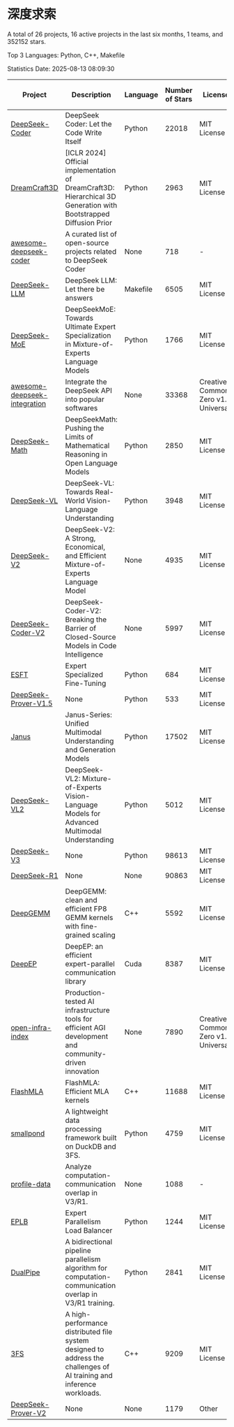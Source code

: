 # 深度求索

A total of 26 projects, 16 active projects in the last six months, 1 teams, and 352152 stars.

Top 3 Languages: Python, C++, Makefile

Statistics Date: 2025-08-13 08:09:30

| Project | Description | Language | Number of Stars | License | Creation Date | Last Updated Date | Last Pushed Date |
| --- | --- | --- | --- | --- | --- | --- | --- |
| [DeepSeek-Coder](https://github.com/deepseek-ai/DeepSeek-Coder) | DeepSeek Coder: Let the Code Write Itself | Python | 22018 | MIT License | 2023-10-20 | 2025-08-13 | 2024-05-21 |
| [DreamCraft3D](https://github.com/deepseek-ai/DreamCraft3D) | [ICLR 2024] Official implementation of DreamCraft3D: Hierarchical 3D Generation with Bootstrapped Diffusion Prior | Python | 2963 | MIT License | 2023-10-23 | 2025-08-09 | 2025-04-22 |
| [awesome-deepseek-coder](https://github.com/deepseek-ai/awesome-deepseek-coder) | A curated list of open-source projects related to DeepSeek Coder | None | 718 | - | 2023-11-06 | 2025-08-12 | 2024-04-03 |
| [DeepSeek-LLM](https://github.com/deepseek-ai/DeepSeek-LLM) | DeepSeek LLM: Let there be answers | Makefile | 6505 | MIT License | 2023-11-29 | 2025-08-12 | 2024-02-04 |
| [DeepSeek-MoE](https://github.com/deepseek-ai/DeepSeek-MoE) | DeepSeekMoE: Towards Ultimate Expert Specialization in Mixture-of-Experts Language Models | Python | 1766 | MIT License | 2024-01-02 | 2025-08-11 | 2024-01-16 |
| [awesome-deepseek-integration](https://github.com/deepseek-ai/awesome-deepseek-integration) | Integrate the DeepSeek API into popular softwares | None | 33368 | Creative Commons Zero v1.0 Universal | 2024-01-11 | 2025-08-13 | 2025-05-13 |
| [DeepSeek-Math](https://github.com/deepseek-ai/DeepSeek-Math) | DeepSeekMath: Pushing the Limits of Mathematical Reasoning in Open Language Models | Python | 2850 | MIT License | 2024-02-05 | 2025-08-11 | 2024-04-15 |
| [DeepSeek-VL](https://github.com/deepseek-ai/DeepSeek-VL) | DeepSeek-VL: Towards Real-World Vision-Language Understanding | Python | 3948 | MIT License | 2024-03-07 | 2025-08-12 | 2024-04-24 |
| [DeepSeek-V2](https://github.com/deepseek-ai/DeepSeek-V2) | DeepSeek-V2: A Strong, Economical, and Efficient Mixture-of-Experts Language Model | None | 4935 | MIT License | 2024-04-22 | 2025-08-11 | 2024-09-25 |
| [DeepSeek-Coder-V2](https://github.com/deepseek-ai/DeepSeek-Coder-V2) | DeepSeek-Coder-V2: Breaking the Barrier of Closed-Source Models in Code Intelligence | None | 5997 | MIT License | 2024-06-14 | 2025-08-13 | 2024-09-24 |
| [ESFT](https://github.com/deepseek-ai/ESFT) | Expert Specialized Fine-Tuning | Python | 684 | MIT License | 2024-07-04 | 2025-08-12 | 2025-05-22 |
| [DeepSeek-Prover-V1.5](https://github.com/deepseek-ai/DeepSeek-Prover-V1.5) | None | Python | 533 | MIT License | 2024-08-15 | 2025-08-09 | 2024-08-16 |
| [Janus](https://github.com/deepseek-ai/Janus) | Janus-Series: Unified Multimodal Understanding and Generation Models | Python | 17502 | MIT License | 2024-10-18 | 2025-08-13 | 2025-02-01 |
| [DeepSeek-VL2](https://github.com/deepseek-ai/DeepSeek-VL2) | DeepSeek-VL2: Mixture-of-Experts Vision-Language Models for Advanced Multimodal Understanding | Python | 5012 | MIT License | 2024-12-13 | 2025-08-13 | 2025-02-26 |
| [DeepSeek-V3](https://github.com/deepseek-ai/DeepSeek-V3) | None | Python | 98613 | MIT License | 2024-12-26 | 2025-08-13 | 2025-06-27 |
| [DeepSeek-R1](https://github.com/deepseek-ai/DeepSeek-R1) | None | None | 90863 | MIT License | 2025-01-20 | 2025-08-13 | 2025-06-27 |
| [DeepGEMM](https://github.com/deepseek-ai/DeepGEMM) | DeepGEMM: clean and efficient FP8 GEMM kernels with fine-grained scaling | C++ | 5592 | MIT License | 2025-02-13 | 2025-08-13 | 2025-08-05 |
| [DeepEP](https://github.com/deepseek-ai/DeepEP) | DeepEP: an efficient expert-parallel communication library | Cuda | 8387 | MIT License | 2025-02-17 | 2025-08-13 | 2025-08-11 |
| [open-infra-index](https://github.com/deepseek-ai/open-infra-index) | Production-tested AI infrastructure tools for efficient AGI development and community-driven innovation | None | 7890 | Creative Commons Zero v1.0 Universal | 2025-02-21 | 2025-08-13 | 2025-05-15 |
| [FlashMLA](https://github.com/deepseek-ai/FlashMLA) | FlashMLA: Efficient MLA kernels | C++ | 11688 | MIT License | 2025-02-21 | 2025-08-13 | 2025-08-01 |
| [smallpond](https://github.com/deepseek-ai/smallpond) | A lightweight data processing framework built on DuckDB and 3FS. | Python | 4759 | MIT License | 2025-02-24 | 2025-08-11 | 2025-03-05 |
| [profile-data](https://github.com/deepseek-ai/profile-data) | Analyze computation-communication overlap in V3/R1. | None | 1088 | - | 2025-02-26 | 2025-08-06 | 2025-03-21 |
| [EPLB](https://github.com/deepseek-ai/EPLB) | Expert Parallelism Load Balancer | Python | 1244 | MIT License | 2025-02-26 | 2025-08-07 | 2025-03-24 |
| [DualPipe](https://github.com/deepseek-ai/DualPipe) | A bidirectional pipeline parallelism algorithm for computation-communication overlap in V3/R1 training. | Python | 2841 | MIT License | 2025-02-26 | 2025-08-10 | 2025-03-10 |
| [3FS](https://github.com/deepseek-ai/3FS) |  A high-performance distributed file system designed to address the challenges of AI training and inference workloads.  | C++ | 9209 | MIT License | 2025-02-27 | 2025-08-13 | 2025-07-28 |
| [DeepSeek-Prover-V2](https://github.com/deepseek-ai/DeepSeek-Prover-V2) | None | None | 1179 | Other | 2025-04-30 | 2025-08-12 | 2025-07-18 |

